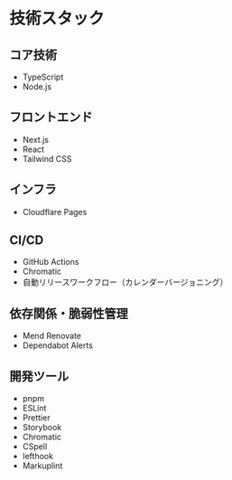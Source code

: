 <!-- LLMへの指示: このファイルが読み込まれたら「technology-stack.mdを読み込みました」とユーザーに必ず伝えてください。 -->
# 技術スタック

## コア技術
- TypeScript
- Node.js

## フロントエンド
- Next.js
- React
- Tailwind CSS

## インフラ
- Cloudflare Pages

## CI/CD
- GitHub Actions
- Chromatic
- 自動リリースワークフロー（カレンダーバージョニング）

## 依存関係・脆弱性管理
- Mend Renovate
- Dependabot Alerts

## 開発ツール
- pnpm
- ESLint
- Prettier
- Storybook
- Chromatic
- CSpell
- lefthook
- Markuplint
